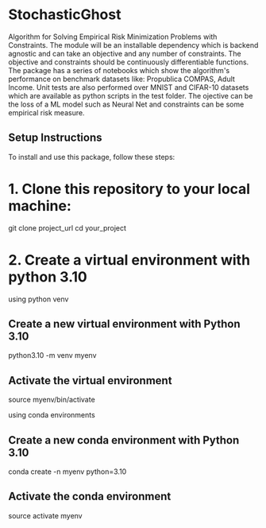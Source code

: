 # StochasticGhost
Algorithm for Solving Empirical Risk Minimization Problems with Constraints.
The module will be an installable dependency which is backend agnostic and can take an objective and any number of constraints.
The objective and constraints should be continuously differentiable functions.
The package has a series of notebooks which show the algorithm's performance on benchmark datasets like: Propublica COMPAS, Adult Income.
Unit tests are also performed over MNIST and CIFAR-10 datasets which are available as python scripts in the test folder.
The ojective can be the loss of a ML model such as Neural Net and constraints can be some empirical risk measure.

## Setup Instructions

To install and use this package, follow these steps:

# 1. Clone this repository to your local machine:

   git clone project_url
   cd your_project

# 2. Create a virtual environment with python 3.10
  using python venv
   
   ## Create a new virtual environment with Python 3.10
   python3.10 -m venv myenv

   ## Activate the virtual environment
   source myenv/bin/activate

using conda environments

   ## Create a new conda environment with Python 3.10
   conda create -n myenv python=3.10

   ## Activate the conda environment
   source activate myenv
